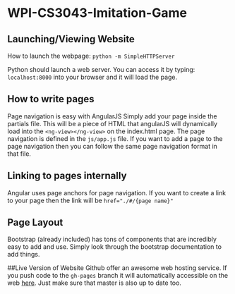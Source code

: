 # WPI-CS3043-Imitation-Game
## Launching/Viewing Website
How to launch the webpage: `python -m SimpleHTTPServer`

Python should launch a web server. You can access it by typing: `localhost:8000` into your browser and it will load the page.

## How to write pages
Page navigation is easy with AngularJS
Simply add your page inside the partials file. This will be a piece of HTML that angularJS will dynamically load into the `<ng-view></ng-view>` on the index.html page.
The page navigation is defined in the `js/app.js` file. If you want to add a page to the page navigation then you can follow the same page navigation format in that file.

## Linking to pages internally
Angular uses page anchors for page navigation. If you want to create a link to your page then the link will be `href="./#/{page name}"`


## Page Layout
Bootstrap (already included) has tons of components that are incredibly easy to add and use. Simply look through the bootstrap documentation to add things.

##Live Version of Website
Github offer an awesome web hosting service. If you push code to the `gh-pages` branch it will automatically accessible on the web [here](http://jlleitschuh.github.io/WPI-CS3043-Imitation-Game).
Just make sure that master is also up to date too.
